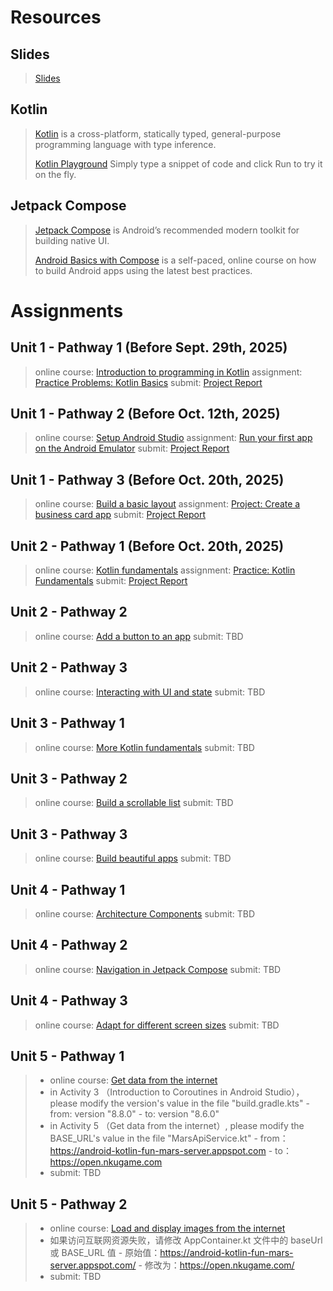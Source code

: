 # Resources

## Slides
> [Slides](https://docs.qq.com/s/oPg8u_sHiql6dpLcofID6G)  

## Kotlin
> [Kotlin](https://kotlinlang.org/) is a cross-platform, statically typed, general-purpose programming language with type inference. 
> 
> [Kotlin Playground](https://developer.android.google.cn/training/kotlinplayground) Simply type a snippet of code and click Run to try it on the fly.

## Jetpack Compose
> [Jetpack Compose](https://developer.android.com/develop/ui/compose) is Android’s recommended modern toolkit for building native UI. 
> 
> [Android Basics with Compose](https://developer.android.google.cn/courses/android-basics-compose/course) is a self-paced, online course on how to build Android apps using the latest best practices. 



# Assignments
## Unit 1 - Pathway 1 (Before Sept. 29th, 2025)
> online course: [Introduction to programming in Kotlin](https://developer.android.google.cn/courses/pathways/android-basics-compose-unit-1-pathway-1)
> assignment: [Practice Problems: Kotlin Basics](https://developer.android.google.cn/codelabs/basic-android-kotlin-compose-intro-kotlin-practice-problems)
> submit: [Project Report](https://docs.qq.com/form/page/DYkRHc3R1Yk9aZExY)

## Unit 1 - Pathway 2 (Before Oct. 12th, 2025)
> online course: [Setup Android Studio](https://developer.android.google.cn/courses/pathways/android-basics-compose-unit-1-pathway-2)
> assignment: [Run your first app on the Android Emulator](https://developer.android.google.cn/codelabs/basic-android-kotlin-compose-emulator)
> submit: [Project Report](https://docs.qq.com/form/page/DYkFUUWZrQ0NQR1NI)

## Unit 1 - Pathway 3 (Before Oct. 20th, 2025)
> online course: [Build a basic layout](https://developer.android.google.cn/courses/pathways/android-basics-compose-unit-1-pathway-3)
> assignment: [Project: Create a business card app](https://developer.android.google.cn/codelabs/basic-android-kotlin-compose-business-card)
> submit: [Project Report](https://docs.qq.com/form/page/DYnhXSUhmRExNdXN5)

## Unit 2 - Pathway 1 (Before Oct. 20th, 2025)
> online course: [Kotlin fundamentals](https://developer.android.google.cn/courses/pathways/android-basics-compose-unit-2-pathway-1)
> assignment: [Practice: Kotlin Fundamentals](https://developer.android.google.cn/codelabs/basic-android-kotlin-compose-kotlin-fundamentals-practice-problems)
> submit: [Project Report](https://docs.qq.com/form/page/DYk9YS3NlYkdlcVBT)

## Unit 2 - Pathway 2
> online course: [Add a button to an app](https://developer.android.google.cn/courses/pathways/android-basics-compose-unit-2-pathway-2)
> submit: TBD

## Unit 2 - Pathway 3
> online course: [Interacting with UI and state](https://developer.android.google.cn/courses/pathways/android-basics-compose-unit-2-pathway-3)
> submit: TBD


## Unit 3 - Pathway 1
> online course: [More Kotlin fundamentals](https://developer.android.google.cn/courses/pathways/android-basics-compose-unit-3-pathway-1)
> submit: TBD


## Unit 3 - Pathway 2
> online course: [Build a scrollable list](https://developer.android.google.cn/courses/pathways/android-basics-compose-unit-3-pathway-2)
> submit: TBD

## Unit 3 - Pathway 3
> online course: [Build beautiful apps](https://developer.android.google.cn/courses/pathways/android-basics-compose-unit-3-pathway-3)
> submit: TBD

## Unit 4 - Pathway 1
> online course: [Architecture Components](https://developer.android.google.cn/courses/pathways/android-basics-compose-unit-4-pathway-1)
> submit: TBD

## Unit 4 - Pathway 2
> online course: [Navigation in Jetpack Compose](https://developer.android.google.cn/courses/pathways/android-basics-compose-unit-4-pathway-2)
> submit: TBD

## Unit 4 - Pathway 3
> online course: [Adapt for different screen sizes](https://developer.android.google.cn/courses/pathways/android-basics-compose-unit-4-pathway-3)
> submit: TBD

## Unit 5 - Pathway 1
> - online course: [Get data from the internet](https://developer.android.google.cn/courses/pathways/android-basics-compose-unit-5-pathway-1)
> - in Activity 3 （Introduction to Coroutines in Android Studio），please modify the version's value in the file "build.gradle.kts" 
    - from: version "8.8.0"
    - to: version "8.6.0"
> - in Activity 5 （Get data from the internet）, please modify the BASE_URL's value in the file "MarsApiService.kt"
    - from：https://android-kotlin-fun-mars-server.appspot.com
    - to：https://open.nkugame.com
> - submit: TBD

## Unit 5 - Pathway 2
> - online course: [Load and display images from the internet](https://developer.android.google.cn/courses/pathways/android-basics-compose-unit-5-pathway-2)
> - 如果访问互联网资源失败，请修改 AppContainer.kt 文件中的 baseUrl 或 BASE_URL 值
    - 原始值：https://android-kotlin-fun-mars-server.appspot.com/
    - 修改为：https://open.nkugame.com/
> - submit: TBD
